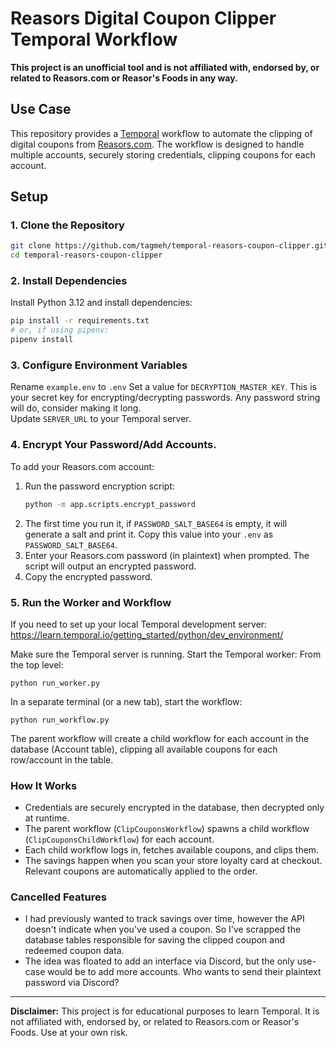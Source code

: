 # Reasors Digital Coupon Clipper Temporal Workflow

**This project is an unofficial tool and is not affiliated with, endorsed by, or related to Reasors.com or Reasor's Foods in any way.**

## Use Case

This repository provides a [Temporal](https://temporal.io/) workflow to automate the clipping of digital coupons from [Reasors.com](https://reasors.com). The workflow is designed to handle multiple accounts, securely storing credentials, clipping coupons for each account. 

## Setup

### 1. Clone the Repository

```sh
git clone https://github.com/tagmeh/temporal-reasors-coupon-clipper.git
cd temporal-reasors-coupon-clipper
````

### 2. Install Dependencies
Install Python 3.12 and install dependencies:
```sh
pip install -r requirements.txt
# or, if using pipenv:
pipenv install
```

### 3. Configure Environment Variables
Rename `example.env` to `.env`
Set a value for `DECRYPTION_MASTER_KEY`. This is your secret key for encrypting/decrypting passwords. Any password string will do, consider making it long.  
Update `SERVER_URL` to your Temporal server.

### 4. Encrypt Your Password/Add Accounts.
To add your Reasors.com account:
1. Run the password encryption script:
   ```sh
   python -m app.scripts.encrypt_password
   ```
2. The first time you run it, if `PASSWORD_SALT_BASE64` is empty, it will generate a salt and print it. Copy this value into your `.env` as `PASSWORD_SALT_BASE64`.
3. Enter your Reasors.com password (in plaintext) when prompted. The script will output an encrypted password.
4. Copy the encrypted password.


### 5. Run the Worker and Workflow
If you need to set up your local Temporal development server: https://learn.temporal.io/getting_started/python/dev_environment/

Make sure the Temporal server is running.
Start the Temporal worker:
From the top level:
```shell
python run_worker.py
```

In a separate terminal (or a new tab), start the workflow:
```shell
python run_workflow.py
```

The parent workflow will create a child workflow for each account in the database (Account table), clipping all available coupons for each row/account in the table.

### How It Works
- Credentials are securely encrypted in the database, then decrypted only at runtime.
- The parent workflow (`ClipCouponsWorkflow`) spawns a child workflow (`ClipCouponsChildWorkflow`) for each account.
- Each child workflow logs in, fetches available coupons, and clips them.
- The savings happen when you scan your store loyalty card at checkout. Relevant coupons are automatically applied to the order. 


### Cancelled Features
- I had previously wanted to track savings over time, however the API doesn't indicate when you've used a coupon. So I've scrapped the database tables responsible for saving the clipped coupon and redeemed coupon data.
- The idea was floated to add an interface via Discord, but the only use-case would be to add more accounts. Who wants to send their plaintext password via Discord?
--- 
**Disclaimer:**
This project is for educational purposes to learn Temporal. It is not affiliated with, endorsed by, or related to Reasors.com or Reasor's Foods. Use at your own risk.